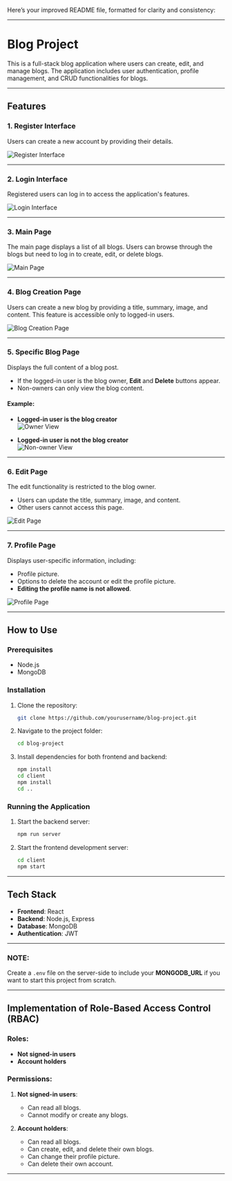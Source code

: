 Here’s your improved README file, formatted for clarity and consistency:

---

# Blog Project

This is a full-stack blog application where users can create, edit, and manage blogs. The application includes user authentication, profile management, and CRUD functionalities for blogs.

---

## Features

### 1. Register Interface  
Users can create a new account by providing their details.  

![Register Interface](screenshots/register-interface.png)

---

### 2. Login Interface  
Registered users can log in to access the application's features.  

![Login Interface](screenshots/login-interface.png) 

---

### 3. Main Page  
The main page displays a list of all blogs. Users can browse through the blogs but need to log in to create, edit, or delete blogs.  

![Main Page](screenshots/main-interface.png) 

---

### 4. Blog Creation Page  
Users can create a new blog by providing a title, summary, image, and content. This feature is accessible only to logged-in users.  

![Blog Creation Page](screenshots/create-interface.png) 

---

### 5. Specific Blog Page  
Displays the full content of a blog post.  
- If the logged-in user is the blog owner, **Edit** and **Delete** buttons appear.  
- Non-owners can only view the blog content.  

#### Example:
- **Logged-in user is the blog creator**  
  ![Owner View](screenshots/with.png)  

- **Logged-in user is not the blog creator**  
  ![Non-owner View](screenshots/without.png)  

---

### 6. Edit Page  
The edit functionality is restricted to the blog owner.  
- Users can update the title, summary, image, and content.  
- Other users cannot access this page.  

![Edit Page](screenshots/edit-interface.png) 

---

### 7. Profile Page  
Displays user-specific information, including:  
- Profile picture.  
- Options to delete the account or edit the profile picture.  
- **Editing the profile name is not allowed**.  

![Profile Page](screenshots/profile-interface.png) 

---

## How to Use

### Prerequisites  
- Node.js  
- MongoDB  

### Installation  
1. Clone the repository:  
   ```bash
   git clone https://github.com/yourusername/blog-project.git
   ```
2. Navigate to the project folder:  
   ```bash
   cd blog-project
   ```
3. Install dependencies for both frontend and backend:  
   ```bash
   npm install
   cd client
   npm install
   cd ..
   ```

### Running the Application  
1. Start the backend server:  
   ```bash
   npm run server
   ```
2. Start the frontend development server:  
   ```bash
   cd client
   npm start
   ```

---

## Tech Stack  
- **Frontend**: React  
- **Backend**: Node.js, Express  
- **Database**: MongoDB  
- **Authentication**: JWT  

---

### NOTE:  
Create a `.env` file on the server-side to include your **MONGODB_URL** if you want to start this project from scratch.

---

## Implementation of Role-Based Access Control (RBAC)

### Roles:  
- **Not signed-in users**  
- **Account holders**

### Permissions:
1. **Not signed-in users**:  
   - Can read all blogs.  
   - Cannot modify or create any blogs.  

2. **Account holders**:  
   - Can read all blogs.  
   - Can create, edit, and delete their own blogs.  
   - Can change their profile picture.  
   - Can delete their own account.  

---
